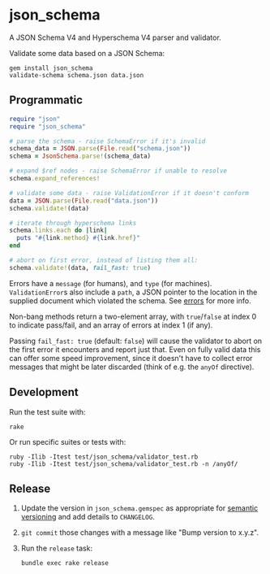 # json_schema

A JSON Schema V4 and Hyperschema V4 parser and validator.

Validate some data based on a JSON Schema:

```
gem install json_schema
validate-schema schema.json data.json
```

## Programmatic

``` ruby
require "json"
require "json_schema"

# parse the schema - raise SchemaError if it's invalid
schema_data = JSON.parse(File.read("schema.json"))
schema = JsonSchema.parse!(schema_data)

# expand $ref nodes - raise SchemaError if unable to resolve
schema.expand_references!

# validate some data - raise ValidationError if it doesn't conform
data = JSON.parse(File.read("data.json"))
schema.validate!(data)

# iterate through hyperschema links
schema.links.each do |link|
  puts "#{link.method} #{link.href}"
end

# abort on first error, instead of listing them all:
schema.validate!(data, fail_fast: true)
```

Errors have a `message` (for humans), and `type` (for machines).
`ValidationError`s also include a `path`, a JSON pointer to the location in
the supplied document which violated the schema. See [errors](docs/errors.md)
for more info.

Non-bang methods return a two-element array, with `true`/`false` at index 0
to indicate pass/fail, and an array of errors at index 1 (if any).

Passing `fail_fast: true` (default: `false`) will cause the validator to abort
on the first error it encounters and report just that. Even on fully valid data
this can offer some speed improvement, since it doesn't have to collect error
messages that might be later discarded (think of e.g. the `anyOf` directive).

## Development

Run the test suite with:

```
rake
```

Or run specific suites or tests with:

```
ruby -Ilib -Itest test/json_schema/validator_test.rb
ruby -Ilib -Itest test/json_schema/validator_test.rb -n /anyOf/
```

## Release

1. Update the version in `json_schema.gemspec` as appropriate for [semantic
   versioning](http://semver.org) and add details to `CHANGELOG`.
2. `git commit` those changes with a message like "Bump version to x.y.z".
3. Run the `release` task:

    ```
    bundle exec rake release
    ```
